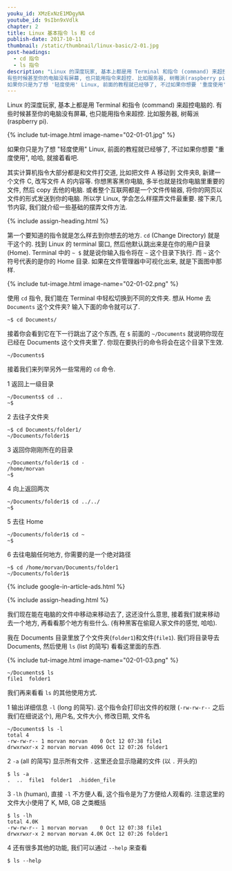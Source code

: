 ```yaml
---
youku_id: XMzExNzE1MDgyNA
youtube_id: 9sIbn9xVdlk
chapter: 2
title: Linux 基本指令 ls 和 cd
publish-date: 2017-10-11
thumbnail: /static/thumbnail/linux-basic/2-01.jpg
post-headings:
  - cd 指令
  - ls 指令
description: "Linux 的深度玩家, 基本上都是用 Terminal 和指令 (command) 来超控电脑的.
有些时候甚至你的电脑没有屏幕, 也只能用指令来超控. 比如服务器, 树莓派(raspberry pi).
如果你只是为了想 '轻度使用' Linux, 前面的教程就已经够了, 不过如果你想要 '重度使用', 哈哈, 就接着看吧. "
---
```


Linux 的深度玩家, 基本上都是用 Terminal 和指令 (command) 来超控电脑的.
有些时候甚至你的电脑没有屏幕, 也只能用指令来超控. 比如服务器, 树莓派(raspberry pi).

{% include tut-image.html image-name="02-01-01.jpg" %}


如果你只是为了想 "轻度使用" Linux, 前面的教程就已经够了, 不过如果你想要 "重度使用", 哈哈, 就接着看吧.

其实计算机指令大部分都是和文件打交道, 比如把文件 A 移动到 文件夹B, 新建一个文件 C, 改写文件 A 的内容等.
你想黑客黑你电脑, 多半也就是找你电脑里重要的文件, 然后 copy 去他的电脑. 或者整个互联网都是一个文件传输器, 将你的网页以文件的形式发送到你的电脑.
所以学 Linux, 学会怎么样摆弄文件最重要. 接下来几节内容, 我们就介绍一些基础的摆弄文件方法.



{% include assign-heading.html %}

第一个要知道的指令就是怎么样去到你想去的地方. `cd` (Change Directory) 就是干这个的. 找到 Linux 的 terminal 窗口,
然后他默认跳出来是在你的用户目录 (Home). Terminal 中的 `~ $` 就是说你输入指令将在 `~` 这个目录下执行.
而 `~` 这个符号代表的是你的 Home 目录. 如果在文件管理器中可视化出来, 就是下面图中那样.

{% include tut-image.html image-name="02-01-02.png" %}

使用 `cd` 指令, 我们能在 Terminal 中轻松切换到不同的文件夹. 想从 Home 去 `Documents` 这个文件夹?
输入下面的命令就可以了.

```shell
~$ cd Documents/
```

接着你会看到它在下一行跳出了这个东西, 在 `$` 前面的 `~/Documents` 就说明你现在已经在 Documents 这个文件夹里了.
你现在要执行的命令将会在这个目录下生效.

```shell
~/Documents$
```

接着我们来列举另外一些常用的 `cd` 命令.

1 返回上一级目录

```shell
~/Documents$ cd ..
~$
```

2 去往子文件夹

```shell
~$ cd Documents/folder1/
~/Documents/folder1$
```

3 返回你刚刚所在的目录

```shell
~/Documents/folder1$ cd -
/home/morvan
~$
```

4 向上返回两次

```shell
~/Documents/folder1$ cd ../../
~$
```

5 去往 Home

```shell
~/Documents/folder1$ cd ~
~$
```

6 去往电脑任何地方, 你需要的是一个绝对路径

```shell
~$ cd /home/morvan/Documents/folder1
~/Documents/folder1$
```



{% include google-in-article-ads.html %}

{% include assign-heading.html %}

我们现在能在电脑的文件中移动来移动去了, 这还没什么意思, 接着我们就来移动去一个地方, 再看看那个地方有些什么.
(有种黑客在偷窥人家文件的感觉, 哈哈).

我在 Documents 目录里放了个文件夹(`folder1`)和文件(`file1`). 我们将目录导去 Documents,
然后使用 `ls` (list 的简写) 看看这里面的东西.

{% include tut-image.html image-name="02-01-03.png" %}


```shell
~/Documents$ ls
file1  folder1
```

我们再来看看 `ls` 的其他使用方式.

1 输出详细信息 `-l` (long 的简写). 这个指令会打印出文件的权限 (`-rw-rw-r--` 之后我们在细说这个), 用户名, 文件大小, 修改日期, 文件名

```shell
~/Documents$ ls -l
total 4
-rw-rw-r-- 1 morvan morvan    0 Oct 12 07:38 file1
drwxrwxr-x 2 morvan morvan 4096 Oct 12 07:26 folder1
```

2 `-a` (all 的简写) 显示所有文件 . 这里还会显示隐藏的文件 (以 `.` 开头的)

```shell
$ ls -a
.  ..  file1  folder1  .hidden_file
```

3 `-lh` (human), 直接 `-l` 不方便人看, 这个指令是为了方便给人观看的. 注意这里的文件大小使用了 K, MB, GB 之类概括

```shell
$ ls -lh
total 4.0K
-rw-rw-r-- 1 morvan morvan    0 Oct 12 07:38 file1
drwxrwxr-x 2 morvan morvan 4.0K Oct 12 07:26 folder1
```

4 还有很多其他的功能, 我们可以通过 `--help` 来查看

```shell
$ ls --help
```
